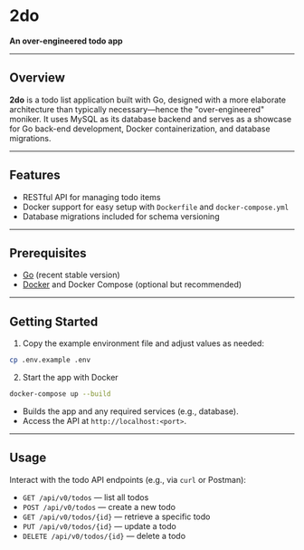 # 2do

**An over-engineered todo app**

---

## Overview

**2do** is a todo list application built with Go, designed with a more elaborate architecture than typically necessary—hence the "over-engineered" moniker. It uses MySQL as its database backend and serves as a showcase for Go back-end development, Docker containerization, and database migrations.

---

## Features

- RESTful API for managing todo items
- Docker support for easy setup with `Dockerfile` and `docker-compose.yml`
- Database migrations included for schema versioning

---

## Prerequisites

- [Go](https://golang.org/) (recent stable version)
- [Docker](https://www.docker.com/) and Docker Compose (optional but recommended)

---

## Getting Started
1. Copy the example environment file and adjust values as needed:
```bash
cp .env.example .env
```

2. Start the app with Docker
```bash
docker-compose up --build
```

* Builds the app and any required services (e.g., database).
* Access the API at `http://localhost:<port>`.

---

## Usage

Interact with the todo API endpoints (e.g., via `curl` or Postman):

* `GET /api/v0/todos` — list all todos
* `POST /api/v0/todos` — create a new todo
* `GET /api/v0/todos/{id}` — retrieve a specific todo
* `PUT /api/v0/todos/{id}` — update a todo
* `DELETE /api/v0/todos/{id}` — delete a todo
